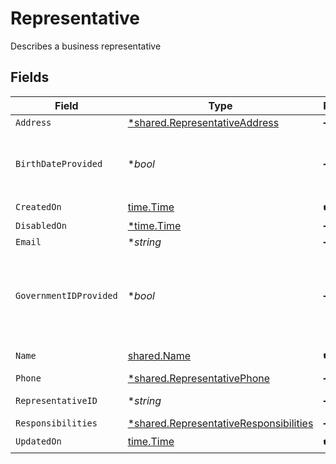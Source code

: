 # Representative

Describes a business representative


## Fields

| Field                                                                                           | Type                                                                                            | Required                                                                                        | Description                                                                                     | Example                                                                                         |
| ----------------------------------------------------------------------------------------------- | ----------------------------------------------------------------------------------------------- | ----------------------------------------------------------------------------------------------- | ----------------------------------------------------------------------------------------------- | ----------------------------------------------------------------------------------------------- |
| `Address`                                                                                       | [*shared.RepresentativeAddress](../../models/shared/representativeaddress.md)                   | :heavy_minus_sign:                                                                              | N/A                                                                                             |                                                                                                 |
| `BirthDateProvided`                                                                             | **bool*                                                                                         | :heavy_minus_sign:                                                                              | Indicates whether this Representative's birth date has been provided                            |                                                                                                 |
| `CreatedOn`                                                                                     | [time.Time](https://pkg.go.dev/time#Time)                                                       | :heavy_check_mark:                                                                              | N/A                                                                                             |                                                                                                 |
| `DisabledOn`                                                                                    | [*time.Time](https://pkg.go.dev/time#Time)                                                      | :heavy_minus_sign:                                                                              | N/A                                                                                             |                                                                                                 |
| `Email`                                                                                         | **string*                                                                                       | :heavy_minus_sign:                                                                              | Email Address                                                                                   | amanda@classbooker.dev                                                                          |
| `GovernmentIDProvided`                                                                          | **bool*                                                                                         | :heavy_minus_sign:                                                                              | Indicates whether a government ID (SSN, ITIN, etc.) has been provided for this Representative   |                                                                                                 |
| `Name`                                                                                          | [shared.Name](../../models/shared/name.md)                                                      | :heavy_check_mark:                                                                              | Name for an individual                                                                          |                                                                                                 |
| `Phone`                                                                                         | [*shared.RepresentativePhone](../../models/shared/representativephone.md)                       | :heavy_minus_sign:                                                                              | N/A                                                                                             |                                                                                                 |
| `RepresentativeID`                                                                              | **string*                                                                                       | :heavy_minus_sign:                                                                              | UUID v4                                                                                         | ec7e1848-dc80-4ab0-8827-dd7fc0737b43                                                            |
| `Responsibilities`                                                                              | [*shared.RepresentativeResponsibilities](../../models/shared/representativeresponsibilities.md) | :heavy_minus_sign:                                                                              | N/A                                                                                             |                                                                                                 |
| `UpdatedOn`                                                                                     | [time.Time](https://pkg.go.dev/time#Time)                                                       | :heavy_check_mark:                                                                              | N/A                                                                                             |                                                                                                 |